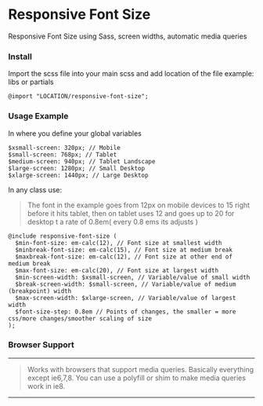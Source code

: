 Responsive Font Size
==================

Responsive Font Size using Sass, screen widths, automatic media queries

### Install

Import the scss file into your main scss and add location of the file example: libs or partials

```
@import "LOCATION/responsive-font-size";
```

### Usage Example

In where you define your global variables

```
$xsmall-screen: 320px; // Mobile
$small-screen: 768px; // Tablet
$medium-screen: 940px; // Tablet Landscape
$large-screen: 1280px; // Small Desktop
$xlarge-screen: 1440px; // Large Desktop
```

In any class use:

> The font in the example goes from 12px on mobile devices to 15 right before it hits tablet, then on tablet uses 12 and goes up to 20 for desktop t a rate of 0.8em( every 0.8 ems its adjusts )

```
@include responsive-font-size (
  $min-font-size: em-calc(12), // Font size at smallest width
  $minbreak-font-size: em-calc(15), // Font size at medium break
  $maxbreak-font-size: em-calc(12), // Font size at other end of medium break
  $max-font-size: em-calc(20), // Font size at largest width
  $min-screen-width: $xsmall-screen, // Variable/value of small width
  $break-screen-width: $small-screen, // Variable/value of medium (breakpoint) width
  $max-screen-width: $xlarge-screen, // Variable/value of largest width 
  $font-size-step: 0.8em // Points of changes, the smaller = more css/more changes/smoother scaling of size
);
```

### Browser Support

---
> Works with browsers that support media queries. Basically everything except ie6,7,8. You can use a polyfill or shim to make media queries work in ie8.

---
